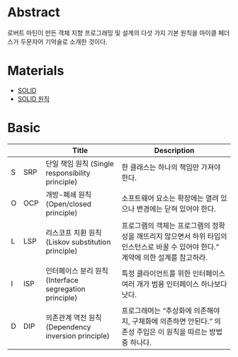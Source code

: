 # Abstract

로버트 마틴이 만든 객체 지향 프로그래밍 및 설계의 다섯 가지 기본 원칙을 마이클 페더스가 두문자어 기억술로 소개한 것이다.

# Materials

* [SOLID](https://johngrib.github.io/wiki/SOLID/)
* [SOLID 원칙](https://dev-momo.tistory.com/entry/SOLID-%EC%9B%90%EC%B9%99)

# Basic

| | | Title  | Description |
|--|--|--|--|
| S | SRP | 단일 책임 원칙 (Single responsibility principle) |  한 클래스는 하나의 책임만 가져야 한다. |
| O | OCP | 개방-폐쇄 원칙 (Open/closed principle) | 소프트웨어 요소는 확장에는 열려 있으나 변경에는 닫혀 있어야 한다. |
| L | LSP | 리스코프 치환 원칙 (Liskov substitution principle) | 프로그램의 객체는 프로그램의 정확성을 깨뜨리지 않으면서 하위 타입의 인스턴스로 바꿀 수 있어야 한다.” 계약에 의한 설계를 참고하라. |
| I | ISP | 인터페이스 분리 원칙 (Interface segregation principle) | 특정 클라이언트를 위한 인터페이스 여러 개가 범용 인터페이스 하나보다 낫다. |
| D | DIP | 의존관계 역전 원칙 (Dependency inversion principle) | 프로그래머는 “추상화에 의존해야지, 구체화에 의존하면 안된다.” 의존성 주입은 이 원칙을 따르는 방법 중 하나다. |
